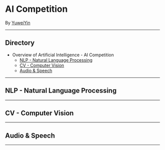 # AI Competition

By [YuweiYin](https://github.com/YuweiYin)

---

<h2 id="yyw-directory">Directory</h2>

- Overview of Artificial Intelligence - AI Competition
  - <a href="#yyw-chapter-nlp">NLP - Natural Language Processing</a>
  - <a href="#yyw-chapter-cv">CV - Computer Vision</a>
  - <a href="#yyw-chapter-speech">Audio & Speech</a>

---

<h2 id="yyw-chapter-nlp">NLP - Natural Language Processing</h2>

---

<h2 id="yyw-chapter-cv">CV - Computer Vision</h2>

---

<h2 id="yyw-chapter-speech">Audio & Speech</h2>

---
